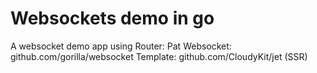 # Websockets demo in go

A websocket demo app using
Router: Pat
Websocket: github.com/gorilla/websocket
Template: github.com/CloudyKit/jet (SSR)
